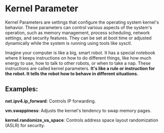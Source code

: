 # Kernel Parameter
Kernel Parameters are settings that configure the operating system kernel's behavior. These parameters can control various aspects of the system's operation, such as memory management, process scheduling, network settings, and security features. They can be set at boot time or adjusted dynamically while the system is running using tools like sysctl.

Imagine your computer is like a big, smart robot. It has a special notebook where it keeps instructions on how to do different things, like how much energy to use, how to talk to other robots, or when to take a nap. These instructions are called kernel parameters.
**It's like a rule or instruction for the robot. It tells the robot how to behave in different situations.**

## Examples:
**net.ipv4.ip_forward**: Controls IP forwarding.

**vm.swappiness**: Adjusts the kernel's tendency to swap memory pages.

**kernel.randomize_va_space**: Controls address space layout randomization (ASLR) for security.
